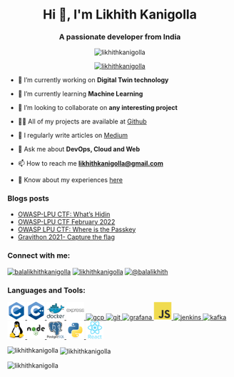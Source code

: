 <h1 align="center">Hi 👋, I'm Likhith Kanigolla</h1>
<h3 align="center">A passionate developer from India</h3>

<p align="center"> <img src="https://komarev.com/ghpvc/?username=likhithkanigolla&label=Profile%20views&color=0e75b6&style=flat" alt="likhithkanigolla" /> </p>

<p align="center"> <a href="https://github.com/ryo-ma/github-profile-trophy"><img src="https://github-profile-trophy.vercel.app/?username=likhithkanigolla&title=Commit,MultiLanguage,PullRequest,Repositories,Experience,Issue,Followers,Review&theme=onedark&align" alt="likhithkanigolla" /></a> </p>



- 🔭 I’m currently working on **Digital Twin technology**

- 🌱 I’m currently learning **Machine Learning**

- 👯 I’m looking to collaborate on **any interesting project**

- 👨‍💻 All of my projects are available at [Github](https://github.com/likhithkanigolla/likhithkanigolla)

- 📝 I regularly write articles on [Medium](https://medium.com/@balalikhith)

- 💬 Ask me about **DevOps, Cloud and Web**

- 📫 How to reach me **likhithkanigolla@gmail.com**

- 📄 Know about my experiences [here](https://drive.google.com/file/d/1z7J1i378BtOdPES2KG-mG6kJTzRG7sH0/view?usp=sharing)

### Blogs posts
<!-- BLOG-POST-LIST:START -->
- [OWASP-LPU CTF: What’s Hidin](https://balalikhith.medium.com/owasp-lpu-ctf-whats-hidin-ff401d6a3380?source=rss-2660571e5f30------2)
- [OWASP-LPU CTF February 2022](https://balalikhith.medium.com/owasp-lpu-ctf-february-2022-a4fdd8a022ee?source=rss-2660571e5f30------2)
- [OWASP LPU CTF: Where is the Passkey](https://balalikhith.medium.com/owasp-lpu-ctf-where-is-the-passkey-20e0ed3f868a?source=rss-2660571e5f30------2)
- [Gravithon 2021- Capture the flag](https://balalikhith.medium.com/gravithon-2021-capture-the-flag-e50735cad1bb?source=rss-2660571e5f30------2)
<!-- BLOG-POST-LIST:END -->

<h3 align="left">Connect with me:</h3>
<p align="left">
<a href="https://linkedin.com/in/balalikhithkanigolla" target="blank"><img align="center" src="https://raw.githubusercontent.com/rahuldkjain/github-profile-readme-generator/master/src/images/icons/Social/linked-in-alt.svg" alt="balalikhithkanigolla" height="30" width="40" /></a>
<a href="https://instagram.com/likhithkanigolla" target="blank"><img align="center" src="https://raw.githubusercontent.com/rahuldkjain/github-profile-readme-generator/master/src/images/icons/Social/instagram.svg" alt="likhithkanigolla" height="30" width="40" /></a>
<a href="https://medium.com/@balalikhith" target="blank"><img align="center" src="https://raw.githubusercontent.com/rahuldkjain/github-profile-readme-generator/master/src/images/icons/Social/medium.svg" alt="@balalikhith" height="30" width="40" /></a>
</p>

<h3 align="left">Languages and Tools:</h3>
<p align="left"> <a href="https://www.cprogramming.com/" target="_blank" rel="noreferrer"> <img src="https://raw.githubusercontent.com/devicons/devicon/master/icons/c/c-original.svg" alt="c" width="40" height="40"/> </a> <a href="https://www.w3schools.com/cpp/" target="_blank" rel="noreferrer"> <img src="https://raw.githubusercontent.com/devicons/devicon/master/icons/cplusplus/cplusplus-original.svg" alt="cplusplus" width="40" height="40"/> </a> <a href="https://www.docker.com/" target="_blank" rel="noreferrer"> <img src="https://raw.githubusercontent.com/devicons/devicon/master/icons/docker/docker-original-wordmark.svg" alt="docker" width="40" height="40"/> </a> <a href="https://expressjs.com" target="_blank" rel="noreferrer"> <img src="https://raw.githubusercontent.com/devicons/devicon/master/icons/express/express-original-wordmark.svg" alt="express" width="40" height="40"/> </a> <a href="https://cloud.google.com" target="_blank" rel="noreferrer"> <img src="https://www.vectorlogo.zone/logos/google_cloud/google_cloud-icon.svg" alt="gcp" width="40" height="40"/> </a> <a href="https://git-scm.com/" target="_blank" rel="noreferrer"> <img src="https://www.vectorlogo.zone/logos/git-scm/git-scm-icon.svg" alt="git" width="40" height="40"/> </a> <a href="https://grafana.com" target="_blank" rel="noreferrer"> <img src="https://www.vectorlogo.zone/logos/grafana/grafana-icon.svg" alt="grafana" width="40" height="40"/> </a> <a href="https://developer.mozilla.org/en-US/docs/Web/JavaScript" target="_blank" rel="noreferrer"> <img src="https://raw.githubusercontent.com/devicons/devicon/master/icons/javascript/javascript-original.svg" alt="javascript" width="40" height="40"/> </a> <a href="https://www.jenkins.io" target="_blank" rel="noreferrer"> <img src="https://www.vectorlogo.zone/logos/jenkins/jenkins-icon.svg" alt="jenkins" width="40" height="40"/> </a> <a href="https://kafka.apache.org/" target="_blank" rel="noreferrer"> <img src="https://www.vectorlogo.zone/logos/apache_kafka/apache_kafka-icon.svg" alt="kafka" width="40" height="40"/> </a> <a href="https://www.linux.org/" target="_blank" rel="noreferrer"> <img src="https://raw.githubusercontent.com/devicons/devicon/master/icons/linux/linux-original.svg" alt="linux" width="40" height="40"/> </a> <a href="https://nodejs.org" target="_blank" rel="noreferrer"> <img src="https://raw.githubusercontent.com/devicons/devicon/master/icons/nodejs/nodejs-original-wordmark.svg" alt="nodejs" width="40" height="40"/> </a> <a href="https://www.postgresql.org" target="_blank" rel="noreferrer"> <img src="https://raw.githubusercontent.com/devicons/devicon/master/icons/postgresql/postgresql-original-wordmark.svg" alt="postgresql" width="40" height="40"/> </a> <a href="https://www.python.org" target="_blank" rel="noreferrer"> <img src="https://raw.githubusercontent.com/devicons/devicon/master/icons/python/python-original.svg" alt="python" width="40" height="40"/> </a> <a href="https://reactjs.org/" target="_blank" rel="noreferrer"> <img src="https://raw.githubusercontent.com/devicons/devicon/master/icons/react/react-original-wordmark.svg" alt="react" width="40" height="40"/> </a> </p>

<p><img align="left" src="https://github-readme-stats.vercel.app/api/top-langs?username=likhithkanigolla&show_icons=true&locale=en&layout=compact" alt="likhithkanigolla" /></p>

<p>&nbsp;<img align="center" src="https://github-readme-stats.vercel.app/api?username=likhithkanigolla&show_icons=true&locale=en" alt="likhithkanigolla" /></p>

<p><img align="center" src="https://github-readme-streak-stats.herokuapp.com/?user=likhithkanigolla&" alt="likhithkanigolla" /></p>
